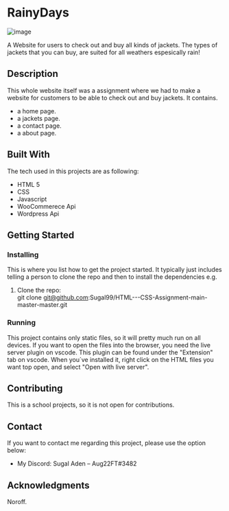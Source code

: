 
# RainyDays

![image](https://raw.githubusercontent.com/Sugal99/php-crud-api/master/RainyDays_Logo%201.png)

A Website for users to check out and buy all kinds of jackets. The types of jackets that you can buy, are suited for all weathers espesically rain!

## Description

This whole website itself was a assignment where we had to make a website for customers to be able to check out and buy jackets. It contains.

- a home page.
- a jackets page.
- a contact page.
- a about page.


## Built With

The tech used in this projects are as following:
- HTML 5
- CSS
- Javascript
- WooCommerece Api
- Wordpress Api



## Getting Started

### Installing

This is where you list how to get the project started. It typically just includes telling a person to clone the repo and then to install the dependencies e.g.

1. Clone the repo:   
git clone git@github.com:Sugal99/HTML---CSS-Assignment-main-master-master.git


### Running

This project contains only static files, so it will pretty much run on all devices. If you want to open the files into the browser, you need the live server plugin on vscode. This plugin can be found under the "Extension" tab on vscode. When you´ve installed it, right click on the HTML files you want top open, and select "Open with live server".

## Contributing

This is a school projects, so it is not open for contributions.

## Contact

If you want to contact me regarding this project, please use the option below:

* My Discord: Sugal Aden – Aug22FT#3482


## Acknowledgments

Noroff.
